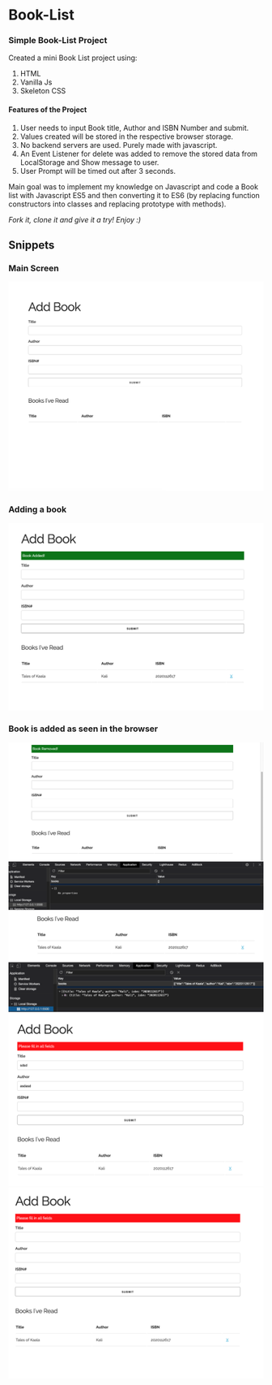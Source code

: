 # Book-List

<h3> Simple Book-List Project </h3>

Created a mini Book List project using: 
1. HTML
2. Vanilla Js
3. Skeleton CSS

<h4>Features of the Project</h4>

1. User needs to input Book title, Author and ISBN Number and submit.
2. Values created will be stored in the respective browser storage.
3. No backend servers are used. Purely made with javascript. 
4. An Event Listener for delete was added to remove the stored data from LocalStorage and Show message to user.
5. User Prompt will be timed out after 3 seconds.


Main goal was to implement my knowledge on Javascript and code a Book list with Javascript ES5 and then converting it to ES6 (by replacing function constructors into classes and replacing prototype with methods).




*Fork it, clone it and give it a try! Enjoy :)*


## Snippets
### Main Screen
![Main Screen](/images/xxxxxx.png)

### Adding a book
![](/images/xxxxx.png)

### Book is added as seen in the browser
![](/images/x.png)
![](/images/xx.png)
![](/images/xxx.png)
![](/images/xxxx.png)



